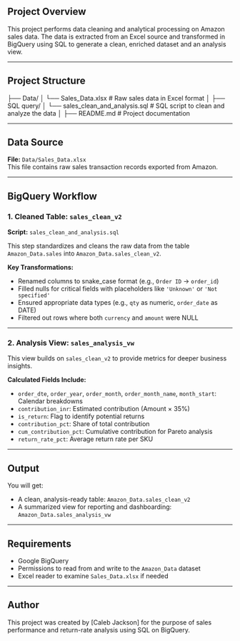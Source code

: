 ## Project Overview

This project performs data cleaning and analytical processing on Amazon sales data. The data is extracted from an Excel source and transformed in BigQuery using SQL to generate a clean, enriched dataset and an analysis view.

---

## Project Structure
├── Data/
│ └── Sales_Data.xlsx # Raw sales data in Excel format
│
├── SQL query/
│ └── sales_clean_and_analysis.sql # SQL script to clean and analyze the data
│
├── README.md # Project documentation

---

## Data Source

**File:** `Data/Sales_Data.xlsx`  
This file contains raw sales transaction records exported from Amazon.

---

## BigQuery Workflow

### 1. Cleaned Table: `sales_clean_v2`

**Script:** `sales_clean_and_analysis.sql`

This step standardizes and cleans the raw data from the table `Amazon_Data.sales` into `Amazon_Data.sales_clean_v2`.

**Key Transformations:**
- Renamed columns to snake_case format (e.g., `Order ID` → `order_id`)
- Filled nulls for critical fields with placeholders like `'Unknown'` or `'Not specified'`
- Ensured appropriate data types (e.g., `qty` as numeric, `order_date` as DATE)
- Filtered out rows where both `currency` and `amount` were NULL

---

### 2. Analysis View: `sales_analysis_vw`

This view builds on `sales_clean_v2` to provide metrics for deeper business insights.

**Calculated Fields Include:**
- `order_dte`, `order_year`, `order_month`, `order_month_name`, `month_start`: Calendar breakdowns
- `contribution_inr`: Estimated contribution (Amount × 35%)
- `is_return`: Flag to identify potential returns
- `contribution_pct`: Share of total contribution
- `cum_contribution_pct`: Cumulative contribution for Pareto analysis
- `return_rate_pct`: Average return rate per SKU

---

## Output

You will get:
- A clean, analysis-ready table: `Amazon_Data.sales_clean_v2`
- A summarized view for reporting and dashboarding: `Amazon_Data.sales_analysis_vw`

---

## Requirements

- Google BigQuery
- Permissions to read from and write to the `Amazon_Data` dataset
- Excel reader to examine `Sales_Data.xlsx` if needed

---

## Author

This project was created by [Caleb Jackson] for the purpose of sales performance and return-rate analysis using SQL on BigQuery.

